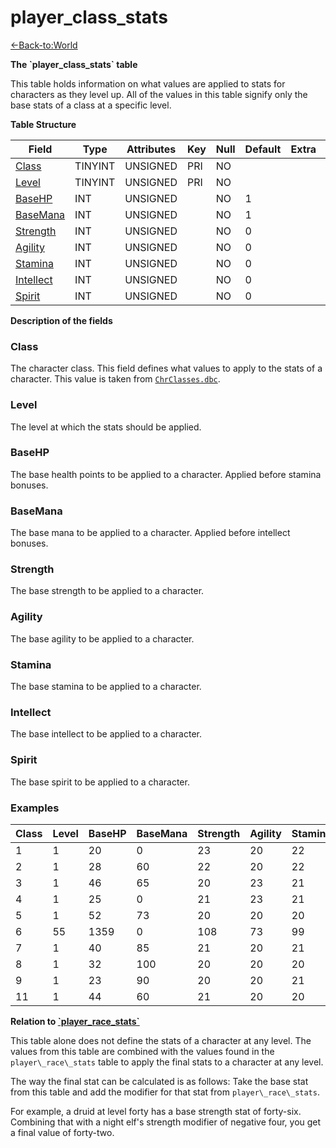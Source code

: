 # player\_class\_stats

[<-Back-to:World](database-world)

**The \`player\_class\_stats\` table**

This table holds information on what values are applied to stats for characters as they level up. All of the values in this table signify only the base stats of a class at a specific level.

**Table Structure**

| Field          | Type    | Attributes | Key | Null | Default | Extra | Comment |
| -------------- | ------- | ---------- | --- | ---- | ------- | ----- | ------- |
| [Class][1]     | TINYINT | UNSIGNED   | PRI | NO   |         |       |         |
| [Level][2]     | TINYINT | UNSIGNED   | PRI | NO   |         |       |         |
| [BaseHP][3]    | INT     | UNSIGNED   |     | NO   | 1       |       |         |
| [BaseMana][4]  | INT     | UNSIGNED   |     | NO   | 1       |       |         |
| [Strength][5]  | INT     | UNSIGNED   |     | NO   | 0       |       |         |
| [Agility][6]   | INT     | UNSIGNED   |     | NO   | 0       |       |         |
| [Stamina][7]   | INT     | UNSIGNED   |     | NO   | 0       |       |         |
| [Intellect][8] | INT     | UNSIGNED   |     | NO   | 0       |       |         |
| [Spirit][9]    | INT     | UNSIGNED   |     | NO   | 0       |       |         |

[1]: #Class
[2]: #Level
[3]: #BaseHP
[4]: #BaseMana
[5]: #Strength
[6]: #Agility
[7]: #Stamina
[8]: #Intellect
[9]: #Spirit

**Description of the fields**

### Class

The character class. This field defines what values to apply to the stats of a character. This value is taken from [`ChrClasses.dbc`](chrclasses).

### Level

The level at which the stats should be applied.

### BaseHP

The base health points to be applied to a character. Applied before stamina bonuses.

### BaseMana

The base mana to be applied to a character. Applied before intellect bonuses.

### Strength

The base strength to be applied to a character.

### Agility

The base agility to be applied to a character.

### Stamina

The base stamina to be applied to a character.

### Intellect

The base intellect to be applied to a character.

### Spirit

The base spirit to be applied to a character.

### Examples

| Class | Level | BaseHP | BaseMana | Strength | Agility | Stamina | Intellect | Spirit |
| ----- | ----- | ------ | -------- | -------- | ------- | ------- | --------- | ------ |
| 1     | 1     | 20     | 0        | 23       | 20      | 22      | 20        | 20     |
| 2     | 1     | 28     | 60       | 22       | 20      | 22      | 20        | 21     |
| 3     | 1     | 46     | 65       | 20       | 23      | 21      | 20        | 21     |
| 4     | 1     | 25     | 0        | 21       | 23      | 21      | 20        | 20     |
| 5     | 1     | 52     | 73       | 20       | 20      | 20      | 22        | 23     |
| 6     | 55    | 1359   | 0        | 108      | 73      | 99      | 29        | 42     |
| 7     | 1     | 40     | 85       | 21       | 20      | 21      | 21        | 22     |
| 8     | 1     | 32     | 100      | 20       | 20      | 20      | 23        | 22     |
| 9     | 1     | 23     | 90       | 20       | 20      | 21      | 22        | 22     |
| 11    | 1     | 44     | 60       | 21       | 20      | 20      | 22        | 22     |

**Relation to [\`player\_race\_stats\`](player_race_stats)**

This table alone does not define the stats of a character at any level. The values from this table are combined with the values found in the `player\_race\_stats` table to apply the final stats to a character at any level.

The way the final stat can be calculated is as follows: Take the base stat from this table and add the modifier for that stat from `player\_race\_stats`.

For example, a druid at level forty has a base strength stat of forty-six. Combining that with a night elf's strength modifier of negative four, you get a final value of forty-two.
